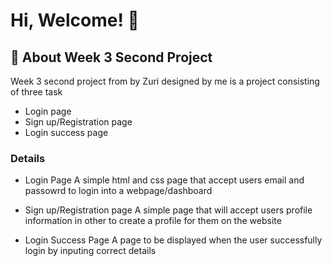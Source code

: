 
# Hi, Welcome! 👋


## 🚀 About Week 3 Second Project
Week 3 second project from by Zuri designed by me is a
project consisting of three task

- Login page
- Sign up/Registration page
- Login success page
### Details
- Login Page
A simple html and css page that accept users email and passowrd to login into a webpage/dashboard

- Sign up/Registration page
A simple page that will accept users profile information in other to create a profile for them on the website

- Login Success Page
A page to be displayed when the user successfully login by inputing correct details